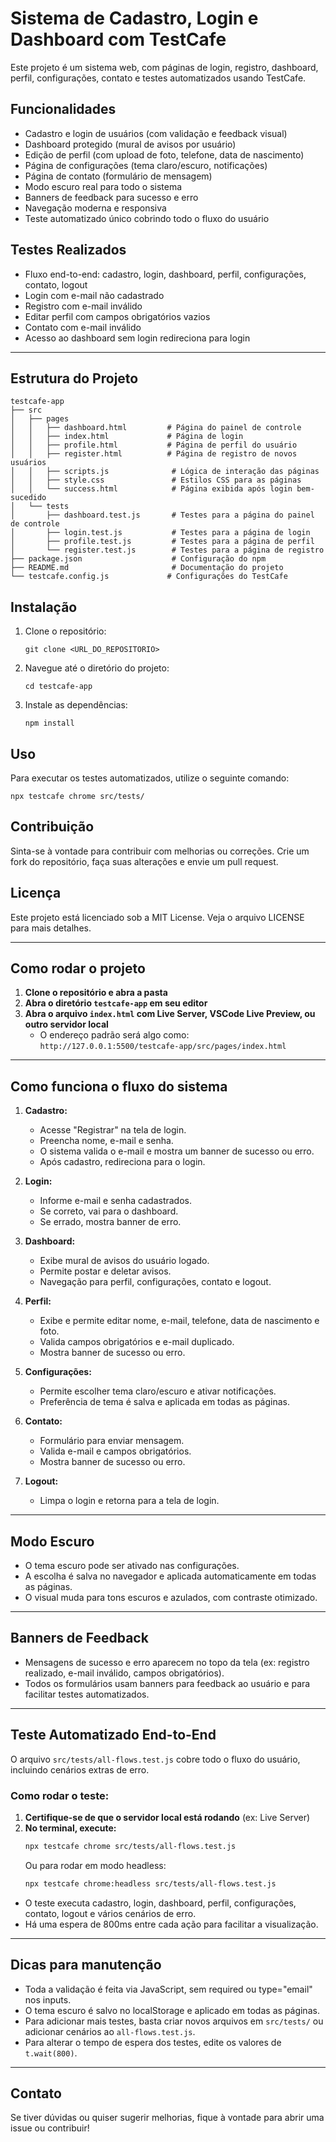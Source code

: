 # Sistema de Cadastro, Login e Dashboard com TestCafe

Este projeto é um sistema web, com páginas de login, registro, dashboard, perfil, configurações, contato e testes automatizados usando TestCafe.

## Funcionalidades
- Cadastro e login de usuários (com validação e feedback visual)
- Dashboard protegido (mural de avisos por usuário)
- Edição de perfil (com upload de foto, telefone, data de nascimento)
- Página de configurações (tema claro/escuro, notificações)
- Página de contato (formulário de mensagem)
- Modo escuro real para todo o sistema
- Banners de feedback para sucesso e erro
- Navegação moderna e responsiva
- Teste automatizado único cobrindo todo o fluxo do usuário

## Testes Realizados
- Fluxo end-to-end: cadastro, login, dashboard, perfil, configurações, contato, logout
- Login com e-mail não cadastrado
- Registro com e-mail inválido
- Editar perfil com campos obrigatórios vazios
- Contato com e-mail inválido
- Acesso ao dashboard sem login redireciona para login

---

## Estrutura do Projeto

```
testcafe-app
├── src
│   ├── pages
│   │   ├── dashboard.html         # Página do painel de controle
│   │   ├── index.html             # Página de login
│   │   ├── profile.html           # Página de perfil do usuário
│   │   ├── register.html          # Página de registro de novos usuários
│   │   ├── scripts.js              # Lógica de interação das páginas
│   │   ├── style.css               # Estilos CSS para as páginas
│   │   └── success.html            # Página exibida após login bem-sucedido
│   └── tests
│       ├── dashboard.test.js       # Testes para a página do painel de controle
│       ├── login.test.js           # Testes para a página de login
│       ├── profile.test.js         # Testes para a página de perfil
│       └── register.test.js        # Testes para a página de registro
├── package.json                    # Configuração do npm
├── README.md                       # Documentação do projeto
└── testcafe.config.js             # Configurações do TestCafe
```

## Instalação

1. Clone o repositório:
   ```
   git clone <URL_DO_REPOSITORIO>
   ```

2. Navegue até o diretório do projeto:
   ```
   cd testcafe-app
   ```

3. Instale as dependências:
   ```
   npm install
   ```

## Uso

Para executar os testes automatizados, utilize o seguinte comando:
```
npx testcafe chrome src/tests/
```

## Contribuição

Sinta-se à vontade para contribuir com melhorias ou correções. Crie um fork do repositório, faça suas alterações e envie um pull request.

## Licença

Este projeto está licenciado sob a MIT License. Veja o arquivo LICENSE para mais detalhes.

---

## Como rodar o projeto

1. **Clone o repositório e abra a pasta**
2. **Abra o diretório `testcafe-app` em seu editor**
3. **Abra o arquivo `index.html` com Live Server, VSCode Live Preview, ou outro servidor local**
   - O endereço padrão será algo como: `http://127.0.0.1:5500/testcafe-app/src/pages/index.html`

---

## Como funciona o fluxo do sistema

1. **Cadastro:**
   - Acesse "Registrar" na tela de login.
   - Preencha nome, e-mail e senha.
   - O sistema valida o e-mail e mostra um banner de sucesso ou erro.
   - Após cadastro, redireciona para o login.

2. **Login:**
   - Informe e-mail e senha cadastrados.
   - Se correto, vai para o dashboard.
   - Se errado, mostra banner de erro.

3. **Dashboard:**
   - Exibe mural de avisos do usuário logado.
   - Permite postar e deletar avisos.
   - Navegação para perfil, configurações, contato e logout.

4. **Perfil:**
   - Exibe e permite editar nome, e-mail, telefone, data de nascimento e foto.
   - Valida campos obrigatórios e e-mail duplicado.
   - Mostra banner de sucesso ou erro.

5. **Configurações:**
   - Permite escolher tema claro/escuro e ativar notificações.
   - Preferência de tema é salva e aplicada em todas as páginas.

6. **Contato:**
   - Formulário para enviar mensagem.
   - Valida e-mail e campos obrigatórios.
   - Mostra banner de sucesso ou erro.

7. **Logout:**
   - Limpa o login e retorna para a tela de login.

---

## Modo Escuro
- O tema escuro pode ser ativado nas configurações.
- A escolha é salva no navegador e aplicada automaticamente em todas as páginas.
- O visual muda para tons escuros e azulados, com contraste otimizado.

---

## Banners de Feedback
- Mensagens de sucesso e erro aparecem no topo da tela (ex: registro realizado, e-mail inválido, campos obrigatórios).
- Todos os formulários usam banners para feedback ao usuário e para facilitar testes automatizados.

---

## Teste Automatizado End-to-End

O arquivo `src/tests/all-flows.test.js` cobre todo o fluxo do usuário, incluindo cenários extras de erro.

### Como rodar o teste:

1. **Certifique-se de que o servidor local está rodando** (ex: Live Server)
2. **No terminal, execute:**
   ```bash
   npx testcafe chrome src/tests/all-flows.test.js
   ```
   Ou para rodar em modo headless:
   ```bash
   npx testcafe chrome:headless src/tests/all-flows.test.js
   ```

- O teste executa cadastro, login, dashboard, perfil, configurações, contato, logout e vários cenários de erro.
- Há uma espera de 800ms entre cada ação para facilitar a visualização.

---

## Dicas para manutenção
- Toda a validação é feita via JavaScript, sem required ou type="email" nos inputs.
- O tema escuro é salvo no localStorage e aplicado em todas as páginas.
- Para adicionar mais testes, basta criar novos arquivos em `src/tests/` ou adicionar cenários ao `all-flows.test.js`.
- Para alterar o tempo de espera dos testes, edite os valores de `t.wait(800)`.

---

## Contato
Se tiver dúvidas ou quiser sugerir melhorias, fique à vontade para abrir uma issue ou contribuir!